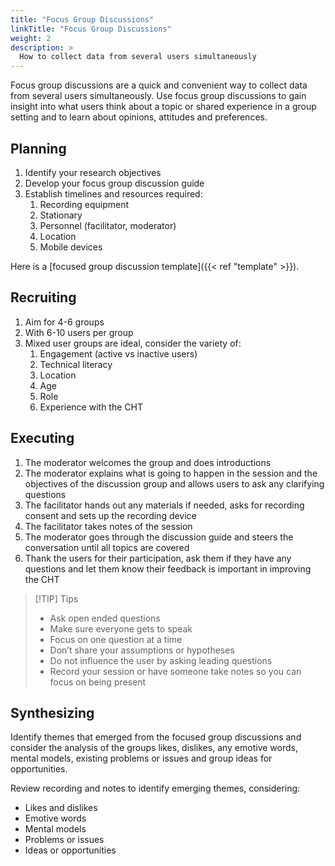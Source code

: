 ```yaml
---
title: "Focus Group Discussions"
linkTitle: "Focus Group Discussions"
weight: 2
description: >
  How to collect data from several users simultaneously
---
```


Focus group discussions are a quick and convenient way to collect data from several users simultaneously. Use focus group discussions to gain insight into what users think about a topic or shared experience in a group setting and to learn about opinions, attitudes and preferences. 

## Planning

1. Identify your research objectives
2. Develop your focus group discussion guide
3. Establish timelines and resources required:
    1. Recording equipment
    2. Stationary
    3. Personnel (facilitator, moderator)
    4. Location
    5. Mobile devices

Here is a [focused group discussion template]({{< ref "template" >}}).

## Recruiting

1. Aim for 4-6 groups
2. With 6-10 users per group 
3. Mixed user groups are ideal, consider the variety of:
    1. Engagement (active vs inactive users)
    2. Technical literacy
    3. Location
    4. Age
    5. Role
    6. Experience with the CHT

## Executing

1. The moderator welcomes the group and does introductions
2. The moderator explains what is going to happen in the session and the objectives of the discussion group and allows users to ask any clarifying questions
3. The facilitator hands out any materials if needed, asks for recording consent and sets up the recording device 
4. The facilitator takes notes of the session
5. The moderator goes through the discussion guide and steers the conversation until all topics are covered
6. Thank the users for their participation, ask them if they have any questions and let them know their feedback is important in improving the CHT

> [!TIP] Tips
> * Ask open ended questions
> * Make sure everyone gets to speak
> * Focus on one question at a time
> * Don’t share your assumptions or hypotheses
> * Do not influence the user by asking leading questions
> * Record your session or have someone take notes so you can focus on being present

## Synthesizing

Identify themes that emerged from the focused group discussions and consider the analysis of the groups likes, dislikes, any emotive words, mental models, existing problems or issues and group ideas for opportunities.

Review recording and notes to identify emerging themes, considering:

* Likes and dislikes
* Emotive words
* Mental models
* Problems or issues
* Ideas or opportunities
